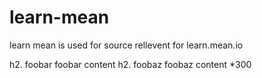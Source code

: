 learn-mean
==========

learn mean is used for source rellevent for learn.mean.io

h2. foobar
foobar content
h2. foobaz
foobaz content *300
